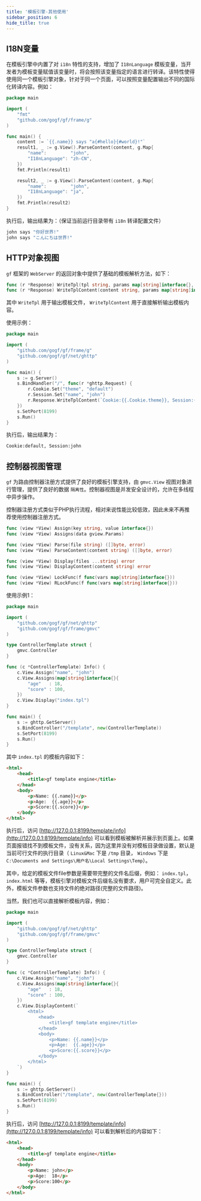 ```yaml
---
title: '模板引擎-其他使用'
sidebar_position: 6
hide_title: true
---
```


## I18N变量

在模板引擎中内置了对 `i18n` 特性的支持，增加了 `I18nLanguage` 模板变量，当开发者为模板变量赋值该变量时，将会按照该变量指定的语言进行转译。该特性使得使用同一个模板引擎对象，针对于同一个页面，可以按照变量配置输出不同的国际化转译内容。例如：

```go
package main

import (
    "fmt"
    "github.com/gogf/gf/frame/g"
)

func main() {
    content := `{{.name}} says "a{#hello}{#world}!"`
    result1, _ := g.View().ParseContent(content, g.Map{
        "name":         "john",
        "I18nLanguage": "zh-CN",
    })
    fmt.Println(result1)

    result2, _ := g.View().ParseContent(content, g.Map{
        "name":         "john",
        "I18nLanguage": "ja",
    })
    fmt.Println(result2)
}

```

执行后，输出结果为：（保证当前运行目录带有 `i18n` 转译配置文件）

```bash
john says "你好世界!"
john says "こんにちは世界!"

```

## HTTP对象视图

`gf` 框架的 `WebServer` 的返回对象中提供了基础的模板解析方法，如下：

```go
func (r *Response) WriteTpl(tpl string, params map[string]interface{}, funcMap ...map[string]interface{}) error
func (r *Response) WriteTplContent(content string, params map[string]interface{}, funcMap ...map[string]interface{}) error

```

其中 `WriteTpl` 用于输出模板文件， `WriteTplContent` 用于直接解析输出模板内容。

使用示例：

```go
package main

import (
    "github.com/gogf/gf/frame/g"
    "github.com/gogf/gf/net/ghttp"
)

func main() {
    s := g.Server()
    s.BindHandler("/", func(r *ghttp.Request) {
        r.Cookie.Set("theme", "default")
        r.Session.Set("name", "john")
        r.Response.WriteTplContent(`Cookie:{{.Cookie.theme}}, Session:{{.Session.name}}`, nil)
    })
    s.SetPort(8199)
    s.Run()
}

```

执行后，输出结果为：

```html
Cookie:default, Session:john

```

## 控制器视图管理

`gf` 为路由控制器注册方式提供了良好的模板引擎支持，由 `gmvc.View` 视图对象进行管理，提供了良好的数据 `隔离性`。控制器视图是并发安全设计的，允许在多线程中异步操作。

控制器注册方式类似于PHP执行流程，相对来说性能比较低效，因此未来不再推荐使用控制器注册方式。

```go
func (view *View) Assign(key string, value interface{})
func (view *View) Assigns(data gview.Params)

func (view *View) Parse(file string) ([]byte, error)
func (view *View) ParseContent(content string) ([]byte, error)

func (view *View) Display(files ...string) error
func (view *View) DisplayContent(content string) error

func (view *View) LockFunc(f func(vars map[string]interface{}))
func (view *View) RLockFunc(f func(vars map[string]interface{}))

```

使用示例1：

```go
package main

import (
    "github.com/gogf/gf/net/ghttp"
    "github.com/gogf/gf/frame/gmvc"
)

type ControllerTemplate struct {
    gmvc.Controller
}

func (c *ControllerTemplate) Info() {
    c.View.Assign("name", "john")
    c.View.Assigns(map[string]interface{}{
        "age"   : 18,
        "score" : 100,
    })
    c.View.Display("index.tpl")
}

func main() {
    s := ghttp.GetServer()
    s.BindController("/template", new(ControllerTemplate))
    s.SetPort(8199)
    s.Run()
}

```

其中 `index.tpl` 的模板内容如下：

```html
<html>
    <head>
        <title>gf template engine</title>
    </head>
    <body>
        <p>Name: {{.name}}</p>
        <p>Age:  {{.age}}</p>
        <p>Score:{{.score}}</p>
    </body>
</html>

```

执行后，访问 [http://127.0.0.1:8199/template/info](http://127.0.0.1:8199/template/info) 可以看到模板被解析并展示到页面上。如果页面报错找不到模板文件，没有关系，因为这里并没有对模板目录做设置，默认是当前可行文件的执行目录（ `Linux&Mac` 下是 `/tmp` 目录， `Windows` 下是 `C:\Documents and Settings\用户名\Local Settings\Temp`）。

其中，给定的模板文件file参数是需要带完整的文件名后缀，例如： `index.tpl`， `index.html` 等等，模板引擎对模板文件后缀名没有要求，用户可完全自定义。此外，模板文件参数也支持文件的绝对路径(完整的文件路径)。

当然，我们也可以直接解析模板内容，例如：

```go
package main

import (
    "github.com/gogf/gf/net/ghttp"
    "github.com/gogf/gf/frame/gmvc"
)

type ControllerTemplate struct {
    gmvc.Controller
}

func (c *ControllerTemplate) Info() {
    c.View.Assign("name", "john")
    c.View.Assigns(map[string]interface{}{
        "age"   : 18,
        "score" : 100,
    })
    c.View.DisplayContent(`
        <html>
            <head>
                <title>gf template engine</title>
            </head>
            <body>
                <p>Name: {{.name}}</p>
                <p>Age:  {{.age}}</p>
                <p>Score:{{.score}}</p>
            </body>
        </html>
    `)
}

func main() {
    s := ghttp.GetServer()
    s.BindController("/template", new(ControllerTemplate{}))
    s.SetPort(8199)
    s.Run()
}

```

执行后，访问 [http://127.0.0.1:8199/template/info](http://127.0.0.1:8199/template/info) 可以看到解析后的内容如下：

```html
<html>
    <head>
        <title>gf template engine</title>
    </head>
    <body>
        <p>Name: john</p>
        <p>Age:  18</p>
        <p>Score:100</p>
    </body>
</html>

```
